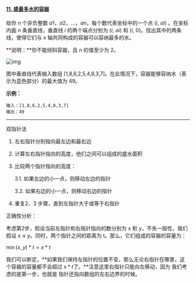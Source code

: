 #### [11. 盛最多水的容器](https://leetcode-cn.com/problems/container-with-most-water/)

给你 *n* 个非负整数 *a*1，*a*2，...，*a*n，每个数代表坐标中的一个点 (*i*, *ai*) 。在坐标内画 *n* 条垂直线，垂直线 *i* 的两个端点分别为 (*i*, *ai*) 和 (*i*, 0)。找出其中的两条线，使得它们与 *x* 轴共同构成的容器可以容纳最多的水。

**说明：**你不能倾斜容器，且 *n* 的值至少为 2。

![img](https://aliyun-lc-upload.oss-cn-hangzhou.aliyuncs.com/aliyun-lc-upload/uploads/2018/07/25/question_11.jpg)

图中垂直线代表输入数组 [1,8,6,2,5,4,8,3,7]。在此情况下，容器能够容纳水（表示为蓝色部分）的最大值为 49。

**示例：**

```
输入：[1,8,6,2,5,4,8,3,7]
输出：49
```

----

双指针法

1. 左右指针分别指向最左边和最右边

2. 计算左右指针指向的高度，他们之间可以组成的盛水面积

3. 比较两个指针指向的高度：

   3.1. 如果左边的小一点，则移动左边的指针

   3.2. 如果右边的小一点，则移动右边的指针

4. 重复2、3 步骤，直到左指针大于或等于右指针

正确性分析：

考虑第2步，假设当前左指针和右指针指向的数分别为 x 和 y，不失一般性，我们假设 $x \leq y$。同时，两个指针之间的距离为 t。那么，它们组成的容器的容量为：

$\min(x, y) * t = x * t$

我们可以断定，**如果我们保持左指针的位置不变，那么无论右指针在哪里，这个容器的容量都不会超过 $x * t$了。**注意这里右指针只能向左移动，因为 我们考虑的是第一步，也就是 指针还指向数组的左右边界的时候。

